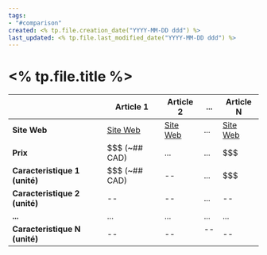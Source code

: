 ```yaml
---
tags: 
- "#comparison"
created: <% tp.file.creation_date("YYYY-MM-DD ddd") %>
last_updated: <% tp.file.last_modified_date("YYYY-MM-DD ddd") %>
---
```

# <% tp.file.title %>

|  | Article 1 | Article 2 | ... | Article N |
| ---- | ---- | ---- | ---- | ---- |
| **Site Web** | [Site Web](#)  | [Site Web](#) | ... | [Site Web](#) |
| **Prix** |   \$\$\$ (~## CAD) | ... | ... | $$$ |
| **Caracteristique 1 (unité)** | \$\$\$  (~## CAD) |  <span class="muted-text">--</span>  | ... | \$\$\$ |
| **Caracteristique 2 (unité)** | -- | -- |  ... | -- |
| **...** | ... | ... | ...| ... |
| **Caracteristique N (unité)**  | -- | -- |  -- | -- |
